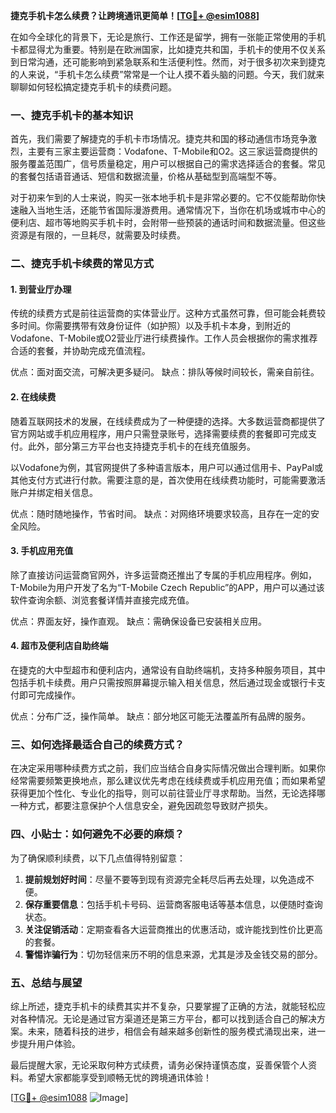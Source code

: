 **捷克手机卡怎么续费？让跨境通讯更简单！[[TG💪+ @esim1088](https://t.me/s/esim1088)]**

在如今全球化的背景下，无论是旅行、工作还是留学，拥有一张能正常使用的手机卡都显得尤为重要。特别是在欧洲国家，比如捷克共和国，手机卡的使用不仅关系到日常沟通，还可能影响到紧急联系和生活便利性。然而，对于很多初次来到捷克的人来说，“手机卡怎么续费”常常是一个让人摸不着头脑的问题。今天，我们就来聊聊如何轻松搞定捷克手机卡的续费问题。

### **一、捷克手机卡的基本知识**

首先，我们需要了解捷克的手机卡市场情况。捷克共和国的移动通信市场竞争激烈，主要有三家主要运营商：Vodafone、T-Mobile和O2。这三家运营商提供的服务覆盖范围广，信号质量稳定，用户可以根据自己的需求选择适合的套餐。常见的套餐包括语音通话、短信和数据流量，价格从基础型到高端型不等。

对于初来乍到的人士来说，购买一张本地手机卡是非常必要的。它不仅能帮助你快速融入当地生活，还能节省国际漫游费用。通常情况下，当你在机场或城市中心的便利店、超市等地购买手机卡时，会附带一些预装的通话时间和数据流量。但这些资源是有限的，一旦耗尽，就需要及时续费。

### **二、捷克手机卡续费的常见方式**

#### **1. 到营业厅办理**
传统的续费方式是前往运营商的实体营业厅。这种方式虽然可靠，但可能会耗费较多时间。你需要携带有效身份证件（如护照）以及手机卡本身，到附近的Vodafone、T-Mobile或O2营业厅进行续费操作。工作人员会根据你的需求推荐合适的套餐，并协助完成充值流程。

优点：面对面交流，可解决更多疑问。
缺点：排队等候时间较长，需亲自前往。

#### **2. 在线续费**
随着互联网技术的发展，在线续费成为了一种便捷的选择。大多数运营商都提供了官方网站或手机应用程序，用户只需登录账号，选择需要续费的套餐即可完成支付。此外，部分第三方平台也支持捷克手机卡的在线充值服务。

以Vodafone为例，其官网提供了多种语言版本，用户可以通过信用卡、PayPal或其他支付方式进行付款。需要注意的是，首次使用在线续费功能时，可能需要激活账户并绑定相关信息。

优点：随时随地操作，节省时间。
缺点：对网络环境要求较高，且存在一定的安全风险。

#### **3. 手机应用充值**
除了直接访问运营商官网外，许多运营商还推出了专属的手机应用程序。例如，T-Mobile为用户开发了名为“T-Mobile Czech Republic”的APP，用户可以通过该软件查询余额、浏览套餐详情并直接完成充值。

优点：界面友好，操作直观。
缺点：需确保设备已安装相关应用。

#### **4. 超市及便利店自助终端**
在捷克的大中型超市和便利店内，通常设有自助终端机，支持多种服务项目，其中包括手机卡续费。用户只需按照屏幕提示输入相关信息，然后通过现金或银行卡支付即可完成操作。

优点：分布广泛，操作简单。
缺点：部分地区可能无法覆盖所有品牌的服务。

### **三、如何选择最适合自己的续费方式？**

在决定采用哪种续费方式之前，我们应当结合自身实际情况做出合理判断。如果你经常需要频繁更换地点，那么建议优先考虑在线续费或手机应用充值；而如果希望获得更加个性化、专业化的指导，则可以前往营业厅寻求帮助。当然，无论选择哪一种方式，都要注意保护个人信息安全，避免因疏忽导致财产损失。

### **四、小贴士：如何避免不必要的麻烦？**

为了确保顺利续费，以下几点值得特别留意：

1. **提前规划好时间**：尽量不要等到现有资源完全耗尽后再去处理，以免造成不便。
2. **保存重要信息**：包括手机卡号码、运营商客服电话等基本信息，以便随时查询状态。
3. **关注促销活动**：定期查看各大运营商推出的优惠活动，或许能找到性价比更高的套餐。
4. **警惕诈骗行为**：切勿轻信来历不明的信息来源，尤其是涉及金钱交易的部分。

### **五、总结与展望**

综上所述，捷克手机卡的续费其实并不复杂，只要掌握了正确的方法，就能轻松应对各种情况。无论是通过官方渠道还是第三方平台，都可以找到适合自己的解决方案。未来，随着科技的进步，相信会有越来越多创新性的服务模式涌现出来，进一步提升用户体验。

最后提醒大家，无论采取何种方式续费，请务必保持谨慎态度，妥善保管个人资料。希望大家都能享受到顺畅无忧的跨境通讯体验！

[[TG💪+ @esim1088](https://t.me/s/esim1088) ![Image](https://i.postimg.cc/4NQfJmqS/Snipaste-2025-05-13-00-14-12.png)]